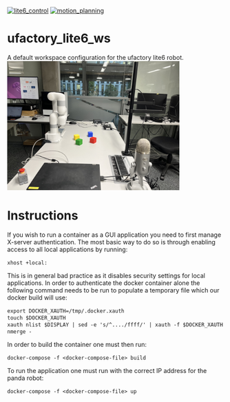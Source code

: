 [![lite6_control](https://github.com/ipab-rad/lite6_ws/actions/workflows/control.yaml/badge.svg)](https://github.com/ipab-rad/lite_6/blob/rolling/.github/workflows/control.yaml) [![motion_planning](https://github.com/ipab-rad/lite6_ws/actions/workflows/motion_planning.yaml/badge.svg)](https://github.com/ipab-rad/lite_6/blob/rolling/.github/workflows/motion_planning.yaml)
# ufactory_lite6_ws
A default workspace configuration for the ufactory lite6 robot.
<img src="./assets/workspace.jpg" width="400" />

# Instructions
If you wish to run a container as a GUI application you need to first manage X-server authentication. The most basic way to do so is through enabling access to all local applications by running: 

```
xhost +local:
```

This is in general bad practice as it disables security settings for local applications. In order to authenticate the docker container alone the following command needs to be run to populate a temporary file which our docker build will use:

```
export DOCKER_XAUTH=/tmp/.docker.xauth
touch $DOCKER_XAUTH
xauth nlist $DISPLAY | sed -e 's/^..../ffff/' | xauth -f $DOCKER_XAUTH nmerge -
```

In order to build the container one must then run: 

```
docker-compose -f <docker-compose-file> build
```

To run the application one must run with the correct IP address for the panda robot:

```
docker-compose -f <docker-compose-file> up
```
